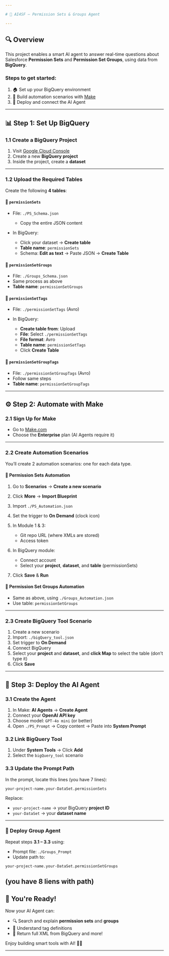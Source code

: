 ```yaml
---

# 🤖 AI4SF – Permission Sets & Groups Agent

---
```


## 🔍 Overview

This project enables a smart AI agent to answer real-time questions about Salesforce **Permission Sets** and **Permission Set Groups**, using data from **BigQuery**.

### Steps to get started:

1. 🏠 Set up your BigQuery environment
2. 📅 Build automation scenarios with [Make](https://www.make.com/)
3. 🤖 Deploy and connect the AI Agent

---

## 📊 Step 1: Set Up BigQuery

### 1.1 Create a BigQuery Project

1. Visit [Google Cloud Console](https://console.cloud.google.com/)
2. Create a new **BigQuery project**
3. Inside the project, create a **dataset**

---

### 1.2 Upload the Required Tables

Create the following **4 tables**:

#### 🔹 `permissionSets`

* File: `./PS_Schema.json`
   * Copy the entire JSON content
* In BigQuery:

  * Click your dataset → **Create table**
  * **Table name**: `permissionSets`
  * Schema: **Edit as text** → Paste JSON → **Create Table**

#### 🔹 `permissionSetGroups`

   * File: `./Groups_Schema.json`
   * Same process as above
   * **Table name**: `permissionSetGroups`


#### 🔹 `permissionSetTags`

* File: `./permissionSetTags` (Avro)
* In BigQuery:

  * **Create table from**: Upload
  * **File**: Select `./permissionSetTags`
  * **File format**: Avro
  * **Table name**: `permissionSetTags`
  * Click **Create Table**


#### 🔹 `permissionSetGroupTags`

* File: `./permissionSetGroupTags` (Avro)
* Follow same steps
* **Table name**: `permissionSetGroupTags`

---

## ⚙️ Step 2: Automate with Make

### 2.1 Sign Up for Make

* Go to [Make.com](https://www.make.com/en/pricing)
* Choose the **Enterprise** plan (AI Agents require it)

---

### 2.2 Create Automation Scenarios

You’ll create 2 automation scenarios: one for each data type.

#### 🔁 Permission Sets Automation

1. Go to **Scenarios** → **Create a new scenario**
2. Click **More** → **Import Blueprint**
3. Import `./PS_Automation.json`
4. Set the trigger to **On Demand** (clock icon)
5. In Module 1 & 3:

   * Git repo URL (where XMLs are stored)
   * Access token
6. In BigQuery module:

   * Connect account
   * Select your **project**, **dataset**, and **table** (permissionSets)
7. Click **Save** & **Run**

#### 🔁 Permission Set Groups Automation

* Same as above, using `./Groups_Automation.json`
* Use table: `permissionSetGroups`

---

### 2.3 Create BigQuery Tool Scenario

1. Create a new scenario
2. Import: `./bigQuery_tool.json`
3. Set trigger to **On Demand**
4. Connect BigQuery
5. Select your **project** and **dataset**, and **click Map** to select the table (don’t type it)
6. Click **Save**

---

## 🤖 Step 3: Deploy the AI Agent

### 3.1 Create the Agent

1. In Make: **AI Agents** → **Create Agent**
2. Connect your **OpenAI API key**
3. Choose model: `GPT-4o mini` (or better)
4. Open `./PS_Prompt` → Copy content → Paste into **System Prompt**

### 3.2 Link BigQuery Tool

1. Under **System Tools** → Click **Add**
2. Select the `bigQuery_tool` scenario

### 3.3 Update the Prompt Path

In the prompt, locate this lines (you have 7 lines):

```text
your-project-name.your-DataSet.permissionSets
```

Replace:

* `your-project-name` → your BigQuery **project ID**
* `your-DataSet` → your **dataset name**

---

### 📃 Deploy Group Agent

Repeat steps **3.1 – 3.3** using:

* Prompt file: `./Groups_Prompt`
* Update path to:

```text
your-project-name.your-DataSet.permissionSetGroups
```

(you have 8 liens with path)
---

## 🌟 You're Ready!

Now your AI Agent can:

* 🔍 Search and explain **permission sets** and **groups**
* 🔖 Understand tag definitions
* 📄 Return full XML from BigQuery and more!

Enjoy building smart tools with AI! 🤖✨

---